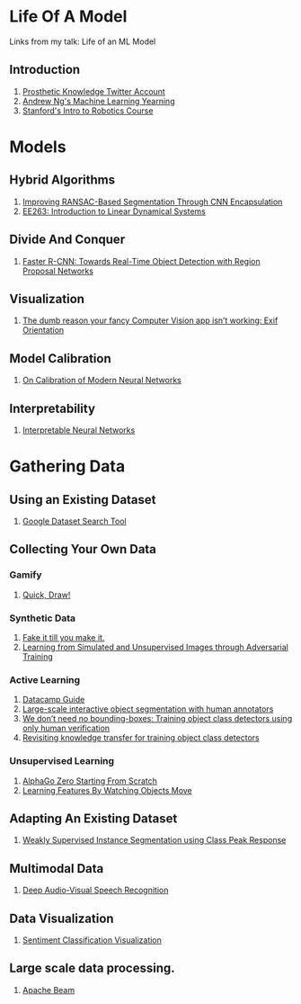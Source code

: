 # Life Of A Model

Links from my talk: Life of an ML Model


## Introduction

1. [Prosthetic Knowledge Twitter Account](https://twitter.com/prostheticknowl)
2. [Andrew Ng's Machine Learning Yearning](https://www.deeplearning.ai/machine-learning-yearning/)
3. [Stanford's Intro to Robotics Course](https://see.stanford.edu/Course/CS223A)

# Models

## Hybrid Algorithms
1. [Improving RANSAC-Based Segmentation Through CNN Encapsulation](https://ieeexplore.ieee.org/document/8099768)
2. [EE263: Introduction to Linear Dynamical Systems](https://see.stanford.edu/Course/EE263)

## Divide And Conquer
1. [Faster R-CNN: Towards Real-Time Object Detection with Region Proposal Networks](https://arxiv.org/abs/1506.01497?context=cs.CV)

## Visualization
1. [The dumb reason your fancy Computer Vision app isn’t working: Exif Orientation
](https://medium.com/@ageitgey/the-dumb-reason-your-fancy-computer-vision-app-isnt-working-exif-orientation-73166c7d39da)

## Model Calibration
1. [On Calibration of Modern Neural Networks](https://arxiv.org/abs/1706.04599)

## Interpretability
1. [Interpretable Neural Networks](https://towardsdatascience.com/interpretable-neural-networks-45ac8aa91411)

# Gathering Data

##  Using an Existing Dataset
1. [Google Dataset Search Tool](https://toolbox.google.com/datasetsearch)

## Collecting Your Own Data

### Gamify
1. [Quick, Draw!](https://quickdraw.withgoogle.com/)

### Synthetic Data
1. [Fake it till you make it.](https://www.intel.ai/fake-it-till-you-make-it-synthetic-datasets-assisting-machine-learning-in-data-scarce-environments/#gs.ma2m83)
2. [Learning from Simulated and Unsupervised Images through Adversarial Training](https://arxiv.org/pdf/1612.07828.pdf)

### Active Learning
1. [Datacamp Guide](https://www.datacamp.com/community/tutorials/active-learning)
2. [Large-scale interactive object segmentation with human annotators](https://arxiv.org/pdf/1903.10830.pdf)
3. [We don’t need no bounding-boxes: Training object class detectors using only human verification](https://arxiv.org/pdf/1602.08405.pdf)
4. [Revisiting knowledge transfer for training object class detectors](https://arxiv.org/pdf/1708.06128.pdf)

### Unsupervised Learning
1. [AlphaGo Zero Starting From Scratch](https://deepmind.com/blog/article/alphago-zero-starting-scratch)
2. [Learning Features By Watching Objects Move](https://arxiv.org/abs/1612.06370)

## Adapting An Existing Dataset
1. [Weakly Supervised Instance Segmentation using Class Peak Response](https://arxiv.org/pdf/1804.00880v1.pdf)

## Multimodal Data
1. [Deep Audio-Visual Speech Recognition](https://arxiv.org/pdf/1809.02108.pdf)

## Data Visualization
1. [Sentiment Classification Visualization](https://s3-us-west-1.amazonaws.com/venec/map.html#)

## Large scale data processing.
1. [Apache Beam](https://beam.apache.org/)


